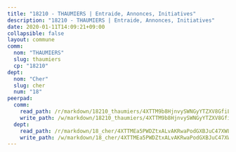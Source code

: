 ```yaml
---
title: "18210 - THAUMIERS | Entraide, Annonces, Initiatives"
description: "18210 - THAUMIERS | Entraide, Annonces, Initiatives"
date: 2020-01-11T14:09:21+09:00
collapsible: false
layout: commune
comm:
  nom: "THAUMIERS"
  slug: thaumiers
  cp: "18210"
dept:
  nom: "Cher"
  slug: cher
  num: "18"
peerpad:
  comm:
    read_path: /r/markdown/18210_thaumiers/4XTTM9b8HjnvySWNGyYTZXV8GfiL6FZHXNQkHDgSQzj1i7bAZ
    write_path: /w/markdown/18210_thaumiers/4XTTM9b8HjnvySWNGyYTZXV8GfiL6FZHXNQkHDgSQzj1i7bAZ-K3TgUD6L5Kr2MnCyB7DzdZUgp2hUQjaG5pJXsxcLhPJUCvHnAdgzDLANnB2BNxqkgQapW4dxTd15Wn14ffSVJBDu16MKqpHS23sTZHB3Mr9KvcVPn5fzXbc7nPbRUmQBBY4fN8mw
  dept:
    read_path: /r/markdown/18_cher/4XTTMEa5PWDZtxALvAKRwaPodGXBJuC47XWLMLZ5hCaMSik3w
    write_path: /w/markdown/18_cher/4XTTMEa5PWDZtxALvAKRwaPodGXBJuC47XWLMLZ5hCaMSik3w-K3TgTvT6tiupPRTeoV2zMggT6E77BmY6Zeeqwk1pvv6Bfo4GHKoyLD2hQDLMcNajnfixB5aDgngmFZba1jsFtXhXJhkZaMz5Fno5UjuUU6mkQFXv9cWu6FJLmGRziLMtgTSufDeD
---
```


